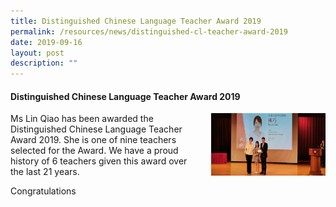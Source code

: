 ```yaml
---
title: Distinguished Chinese Language Teacher Award 2019
permalink: /resources/news/distinguished-cl-teacher-award-2019
date: 2019-09-16
layout: post
description: ""
---
```

#### Distinguished Chinese Language Teacher Award 2019

<img src="/images/news13.png" style="width:183px;height:100px;margin-left:15px;" align = "right"> Ms Lin Qiao has been awarded the Distinguished Chinese Language Teacher Award 2019. She is one of nine teachers selected for the Award. We have a proud history of 6 teachers given this award over the last 21 years.

Congratulations
